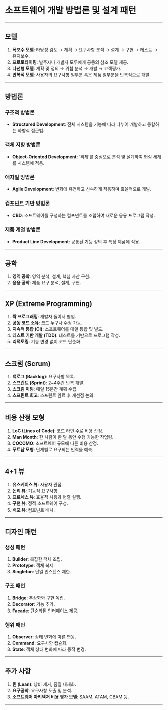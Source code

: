 # 소프트웨어 개발 방법론 및 설계 패턴

---

## 모델

1. **폭포수 모델**: 타당성 검토 → 계획 → 요구사항 분석 → 설계 → 구현 → 테스트 → 유지보수.
2. **프로토타이핑**: 발주자나 개발자 모두에게 공동의 참조 모델 제공.
3. **나선형 모델**: 계획 및 정의 → 위험 분석 → 개발 → 고객평가.
4. **반복적 모델**: 사용자의 요구사항 일부분 혹은 제품 일부분을 반복적으로 개발.

---

## 방법론

### 구조적 방법론
- **Structured Development**: 전체 시스템을 기능에 따라 나누어 개발하고 통합하는 하향식 접근법.

### 객체 지향 방법론
- **Object-Oriented Development**: ‘객체’를 중심으로 분석 및 설계하여 현실 세계를 시스템에 적용.

### 애자일 방법론
- **Agile Development**: 변화에 유연하고 신속하게 적응하며 효율적으로 개발.

### 컴포넌트 기반 방법론
- **CBD**: 소프트웨어를 구성하는 컴포넌트를 조립하여 새로운 응용 프로그램 작성.

### 제품 계열 방법론
- **Product Line Development**: 공통된 기능 정의 후 특정 제품에 적용.

---

## 공학

1. **영역 공학**: 영역 분석, 설계, 핵심 자산 구현.
2. **응용 공학**: 제품 요구 분석, 설계, 구현.

---

## XP (Extreme Programming)

1. **짝 프로그래밍**: 개발자 둘이서 협업.
2. **공동 코드 소유**: 코드 누구나 수정 가능.
3. **지속적 통합 (CI)**: 소프트웨어를 매일 통합 및 빌드.
4. **테스트 기반 개발 (TDD)**: 테스트를 기반으로 프로그램 작성.
5. **리팩토링**: 기능 변경 없이 코드 단순화.

---

## 스크럼 (Scrum)

1. **백로그 (Backlog)**: 요구사항 목록.
2. **스프린트 (Sprint)**: 2~4주간 반복 개발.
3. **스크럼 미팅**: 매일 15분간 계획 수립.
4. **스프린트 회고**: 스프린트 완료 후 개선점 논의.

---

## 비용 산정 모형

1. **LoC (Lines of Code)**: 코드 라인 수로 비용 산정.
2. **Man Month**: 한 사람이 한 달 동안 수행 가능한 작업량.
3. **COCOMO**: 소프트웨어 규모에 따른 비용 산정.
4. **푸트남 모형**: 단계별로 요구되는 인력을 예측.

---

## 4+1 뷰

1. **유스케이스 뷰**: 사용자 관점.
2. **논리 뷰**: 기능적 요구사항.
3. **프로세스 뷰**: 효율적 사용과 병렬 실행.
4. **구현 뷰**: 정적 소프트웨어 구성.
5. **배포 뷰**: 컴포넌트 배치.

---

## 디자인 패턴

### 생성 패턴
1. **Builder**: 복잡한 객체 조립.
2. **Prototype**: 객체 복제.
3. **Singleton**: 단일 인스턴스 제한.

### 구조 패턴
1. **Bridge**: 추상화와 구현 독립.
2. **Decorator**: 기능 추가.
3. **Facade**: 단순화된 인터페이스 제공.

### 행위 패턴
1. **Observer**: 상태 변화에 따른 연동.
2. **Command**: 요구사항 캡슐화.
3. **State**: 객체 상태 변화에 따라 동작 변경.

---

## 추가 사항

1. **린 (Lean)**: 낭비 제거, 품질 내재화.
2. **요구공학**: 요구사항 도출 및 분석.
3. **소프트웨어 아키텍처 비용 평가 모델**: SAAM, ATAM, CBAM 등.

---
